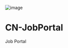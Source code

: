 ![image](https://github.com/mallikharjun073/CN-JobPortal/assets/51206380/2dfe65ef-81f9-4af0-a3b2-1dad4f611dcd)
# CN-JobPortal
Job Portal
